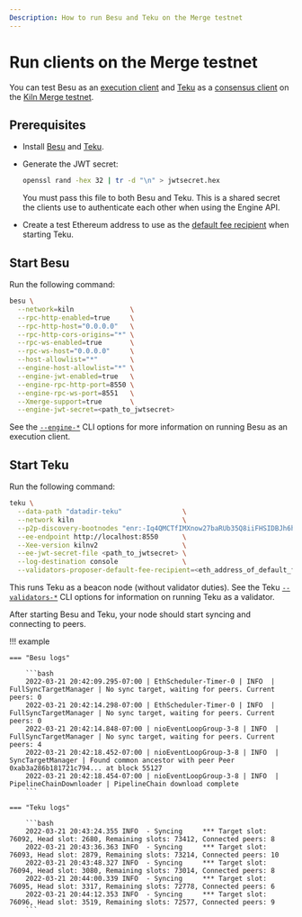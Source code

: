 ```yaml
---
Description: How to run Besu and Teku on the Merge testnet
---
```


# Run clients on the Merge testnet

You can test Besu as an [execution client](../Concepts/Merge.md) and [Teku](https://docs.teku.consensys.net/en/stable/)
as a [consensus client](../Concepts/Merge.md) on the [Kiln Merge testnet](https://blog.ethereum.org/2022/03/14/kiln-merge-testnet/).

## Prerequisites

- Install [Besu](../HowTo/Get-Started/Installation-Options/Options.md) and
   [Teku](https://docs.teku.consensys.net/en/stable/HowTo/Get-Started/Installation-Options/Install-Binaries/).

- Generate the JWT secret:

    ```bash
    openssl rand -hex 32 | tr -d "\n" > jwtsecret.hex
    ```

    You must pass this file to both Besu and Teku.
    This is a shared secret the clients use to authenticate each other when using the Engine API.

- Create a test Ethereum address to use as the
  [default fee recipient](https://docs.teku.consensys.net/en/latest/Reference/CLI/CLI-Syntax/#validators-proposer-default-fee-recipient)
  when starting Teku.

## Start Besu

Run the following command:

```bash
besu \
  --network=kiln              \
  --rpc-http-enabled=true     \
  --rpc-http-host="0.0.0.0"   \
  --rpc-http-cors-origins="*" \
  --rpc-ws-enabled=true       \
  --rpc-ws-host="0.0.0.0"     \
  --host-allowlist="*"        \
  --engine-host-allowlist="*" \
  --engine-jwt-enabled=true   \
  --engine-rpc-http-port=8550 \
  --engine-rpc-ws-port=8551   \
  --Xmerge-support=true       \
  --engine-jwt-secret=<path_to_jwtsecret>
```

See the [`--engine-*`](../Reference/CLI/CLI-Syntax.md#engine-host-allowlist) CLI options for more information on running
Besu as an execution client.

## Start Teku

Run the following command:

```bash
teku \
  --data-path "datadir-teku"               \
  --network kiln                           \
  --p2p-discovery-bootnodes "enr:-Iq4QMCTfIMXnow27baRUb35Q8iiFHSIDBJh6hQM5Axohhf4b6Kr_cOCu0htQ5WvVqKvFgY28893DHAg8gnBAXsAVqmGAX53x8JggmlkgnY0gmlwhLKAlv6Jc2VjcDI1NmsxoQK6S-Cii_KmfFdUJL2TANL3ksaKUnNXvTCv1tLwXs0QgIN1ZHCCIyk" \
  --ee-endpoint http://localhost:8550      \
  --Xee-version kilnv2                     \
  --ee-jwt-secret-file <path_to_jwtsecret> \
  --log-destination console                \
  --validators-proposer-default-fee-recipient=<eth_address_of_default_fee_recipient>
```

This runs Teku as a beacon node (without validator duties).
See the Teku [`--validators-*`](https://docs.teku.consensys.net/en/latest/Reference/CLI/CLI-Syntax/#validator-keys) CLI
options for information on running Teku as a validator.

After starting Besu and Teku, your node should start syncing and connecting to peers.

!!! example

    === "Besu logs"
    
        ```bash
        2022-03-21 20:42:09.295-07:00 | EthScheduler-Timer-0 | INFO  | FullSyncTargetManager | No sync target, waiting for peers. Current peers: 0
        2022-03-21 20:42:14.298-07:00 | EthScheduler-Timer-0 | INFO  | FullSyncTargetManager | No sync target, waiting for peers. Current peers: 0
        2022-03-21 20:42:14.848-07:00 | nioEventLoopGroup-3-8 | INFO  | FullSyncTargetManager | No sync target, waiting for peers. Current peers: 4
        2022-03-21 20:42:18.452-07:00 | nioEventLoopGroup-3-8 | INFO  | SyncTargetManager | Found common ancestor with peer Peer 0xab3a286b181721c794... at block 55127
        2022-03-21 20:42:18.454-07:00 | nioEventLoopGroup-3-8 | INFO  | PipelineChainDownloader | PipelineChain download complete
        ```
    
    === "Teku logs"
    
        ```bash
        2022-03-21 20:43:24.355 INFO  - Syncing     *** Target slot: 76092, Head slot: 2680, Remaining slots: 73412, Connected peers: 8
        2022-03-21 20:43:36.363 INFO  - Syncing     *** Target slot: 76093, Head slot: 2879, Remaining slots: 73214, Connected peers: 10
        2022-03-21 20:43:48.327 INFO  - Syncing     *** Target slot: 76094, Head slot: 3080, Remaining slots: 73014, Connected peers: 8
        2022-03-21 20:44:00.339 INFO  - Syncing     *** Target slot: 76095, Head slot: 3317, Remaining slots: 72778, Connected peers: 6
        2022-03-21 20:44:12.353 INFO  - Syncing     *** Target slot: 76096, Head slot: 3519, Remaining slots: 72577, Connected peers: 9
        ```
